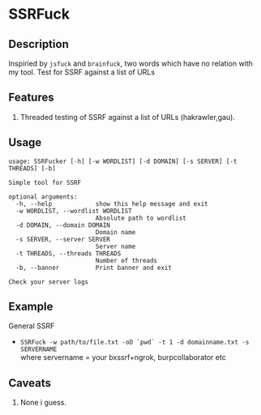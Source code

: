 # SSRFuck
## Description
Inspiried by `jsfuck` and `brainfuck`, two words which have no relation with my tool. Test for SSRF against a list of URLs

## Features
1. Threaded testing of SSRF against a list of URLs (hakrawler,gau).

## Usage
```
usage: SSRFucker [-h] [-w WORDLIST] [-d DOMAIN] [-s SERVER] [-t THREADS] [-b]

Simple tool for SSRF

optional arguments:
  -h, --help            show this help message and exit
  -w WORDLIST, --wordlist WORDLIST
                        Absolute path to wordlist
  -d DOMAIN, --domain DOMAIN
                        Domain name
  -s SERVER, --server SERVER
                        Server name
  -t THREADS, --threads THREADS
                        Number of threads
  -b, --banner          Print banner and exit

Check your server logs
```

## Example
General SSRF 
* ```SSRFuck -w path/to/file.txt -oD `pwd` -t 1 -d domainname.txt -s SERVERNAME```  
where servername = your bxssrf+ngrok, burpcollaborator etc

## Caveats
1. None i guess.
